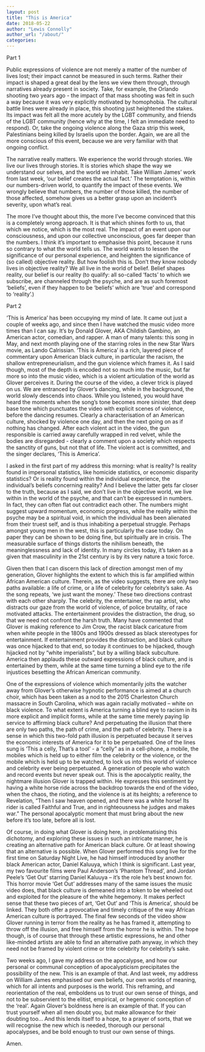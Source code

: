 ```yaml
---
layout: post
title: "This is America"
date: 2018-05-22
author: "Lewis Connolly"
author_url: "/about/"
categories:
---
```


Part 1

Public expressions of violence are not merely a matter of the number of lives lost; their impact cannot be measured in such terms. Rather their impact is shaped a great deal by the lens we view them through, through narratives already present in society. Take, for example, the Orlando shooting two years ago - the impact of that mass shooting was felt in such a way because it was very explicitly motivated by homophobia. The cultural battle lines were already in place, this shooting just heightened the stakes. Its impact was felt all the more acutely by the LGBT community, and friends of the LGBT community (hence why at the time, I felt an immediate need to respond). Or, take the ongoing violence along the Gaza strip this week, Palestinians being killed by Israelis upon the border. Again, we are all the more conscious of this event, because we are very familiar with that ongoing conflict.

The narrative really matters. We experience the world through stories. We live our lives through stories. It is stories which shape the way we understand our selves, and the world we inhabit. Take William James’ work from last week, ‘our belief creates the actual fact.’ The temptation is, within our numbers-driven world, to quantify the impact of these events. We wrongly believe that numbers, the number of those killed, the number of those affected, somehow gives us a better grasp upon an incident’s severity, upon what’s real.

The more I’ve thought about this, the more I’ve become convinced that this is a completely wrong approach. It is that which shines forth to us, that which we notice, which is the most real. The impact of an event upon our consciousness, and upon our collective unconscious, goes far deeper than the numbers. I think it’s important to emphasise this point, because it runs so contrary to what the world tells us. The world wants to lessen the significance of our personal experience, and heighten the significance of (so called) objective reality. But how foolish this is. Don’t they know nobody lives in objective reality? We all live in the world of belief. Belief shapes reality, our belief is our reality (to qualify: all so-called ‘facts’ to which we subscribe, are channeled through the psyche, and are as such foremost ‘beliefs’, even if they happen to be ‘beliefs’ which are ’true’ and correspond to ‘reality’.)

Part 2

‘This is America’ has been occupying my mind of late. It came out just a couple of weeks ago, and since then I have watched the music video more times than I can say. It’s by Donald Glover, AKA Childish Gambino, an American actor, comedian, and rapper. A man of many talents: this song in May, and next month playing one of the starring roles in the new Star Wars movie, as Lando Calrissian. ‘This is America’ is a rich, layered piece of commentary upon American black culture, in particular the racism, the shallow entrepreneurialism, and the gun violence which frames it. As I said though, most of the depth is encoded not so much into the music, but far more so into the music video, which is a violent articulation of the world as Glover perceives it. During the course of the video, a clever trick is played on us. We are entranced by Glover’s dancing, while in the background, the world slowly descends into chaos. While you listened, you would have heard the moments when the song’s tone becomes more sinister, that deep base tone which punctuates the video with explicit scenes of violence, before the dancing resumes. Clearly a characterisation of an American culture, shocked by violence one day, and then the next going on as if nothing has changed. After each violent act in the video, the gun responsible is carried away carefully wrapped in red velvet, while the bodies are disregarded - clearly a comment upon a society which respects the sanctity of guns, but not that of life. The violent act is committed, and the singer declares, ‘This is America’.

I asked in the first part of my address this morning: what is reality? Is reality found in impersonal statistics, like homicide statistics, or economic disparity statistics? Or is reality found within the individual experience, the individual’s beliefs concerning reality? And I believe the latter gets far closer to the truth, because as I said, we don’t live in the objective world, we live within in the world of the psyche, and that can’t be expressed in numbers. In fact, they can often flat out contradict each other. The numbers might suggest upward momentum, economic progress, while the reality within the psyche may be a spiritual void, in which the individual has been alienated from their truest self, and is thus inhabiting a perpetual struggle. Perhaps amongst young men in the west, this is particularly the case today. On paper they can be shown to be doing fine, but spiritually are in crisis. The measurable surface of things distorts the nihilism beneath, the meaninglessness and lack of identity. In many circles today, it’s taken as a given that masculinity in the 21st century is by its very nature a toxic force.

Given then that I can discern this lack of direction amongst men of my generation, Glover highlights the extent to which this is far amplified within African American culture. Therein, as the video suggests, there are only two paths available: a life of crime, or a life of celebrity for celebrity’s sake. As the song repeats, ‘we just want the money.’ These two directions contrast with each other sharply. The celebrity, the entertainer, the rap artist, who distracts our gaze from the world of violence, of police brutality, of race motivated attacks. The entertainment provides the distraction, the drug, so that we need not confront the harsh truth. Many have commented that Glover is making reference to Jim Crow, the racist black caricature from when white people in the 1800s and 1900s dressed as black stereotypes for entertainment. If entertainment provides the distraction, and black culture was once hijacked to that end, so today it continues to be hijacked, though hijacked not by “white imperialists”, but by a willing black subculture. America then applauds these outward expressions of black culture, and is entertained by them, while at the same time turning a blind eye to the rife injustices besetting the African American community.

One of the expressions of violence which momentarily jolts the watcher away from Glover’s otherwise hypnotic performance is aimed at a church choir, which has been taken as a nod to the 2015 Charleston Church massacre in South Carolina, which was again racially motivated – white on black violence. To what extent is America turning a blind eye to racism in its more explicit and implicit forms, while at the same time merely paying lip service to affirming black culture? And perpetuating the illusion that there are only two paths, the path of crime, and the path of celebrity. There is a sense in which this two-fold path illusion is perpetuated because it serves the economic interests of America for it to be perpetuated. One of the lines sung is ‘This a celly, That’s a tool’ - a “celly” as in a cell-phone, a mobile, the mobiles which is held up to either film the celebrity or the violence, or the mobile which is held up to be watched, to lock us into this world of violence and celebrity ever being perpetuated. A generation of people who watch and record events but never speak out. This is the apocalyptic reality, the nightmare illusion Glover is trapped within. He expresses this sentiment by having a white horse ride across the backdrop towards the end of the video, when the chaos, the rioting, and the violence is at its heights; a reference to Revelation, “Then I saw heaven opened, and there was a white horse! Its rider is called Faithful and True, and in righteousness he judges and makes war.” The personal apocalyptic moment that must bring about the new before it’s too late, before all is lost.

Of course, in doing what Glover is doing here, in problematising this dichotomy, and exploring these issues in such an intricate manner, he is creating an alternative path for American black culture. Or at least showing that an alternative is possible. When Glover performed this song live for the first time on Saturday Night Live, he had himself introduced by another black American actor, Daniel Kaluuya, which I think is significant. Last year, my two favourite films were Paul Anderson’s ‘Phantom Thread’, and Jordan Peele’s ‘Get Out’ starring Daniel Kaluuya – it’s the role he’s best known for. This horror movie ‘Get Out’ addresses many of the same issues the music video does, that black culture is demeaned into a token to be wheeled out and exploited for the pleasure of the white hegemony. It makes perfect sense that these two pieces of art, ‘Get Out’ and ‘This is America’, should be linked. They both offer a provocative and timely critique of the way African American culture is portrayed. The final few seconds of the video show Glover running in terror from the reality as he has framed it, attempting to throw off the illusion, and free himself from the horror he is within. The hope though, is of course that through these artistic expressions, he and other like-minded artists are able to find an alternative path anyway, in which they need not be framed by violent crime or trite celebrity for celebrity’s sake.

Two weeks ago, I gave my address on the apocalypse, and how our personal or communal conception of apocalypticism precipitates the possibility of the new. This is an example of that. And last week, my address on William James emphasised our own beliefs, our own worlds of meaning, which for all intents and purposes is the world. This reframing, and reorientation of the real, emboldens us to trust our own sense of things, and not to be subservient to the elitist, empirical, or hegemonic conception of the ‘real’. Again Glover’s boldness here is an example of that. If you can trust yourself when all men doubt you, but make allowance for their doubting too… And this lends itself to a hope, to a prayer of sorts, that we will recognise the new which is needed, thorough our personal apocalypses, and be bold enough to trust our own sense of things.

Amen.